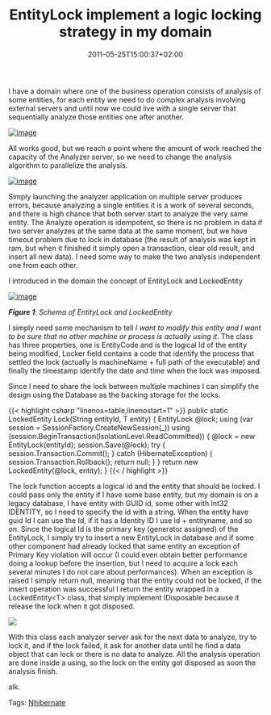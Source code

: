 ﻿---
title: "EntityLock implement a logic locking strategy in my domain"
description: ""
date: 2011-05-25T15:00:37+02:00
draft: false
tags: [Nhibernate,OOP]
categories: [Nhibernate]
---
I have a domain where one of the business operation consists of analysis of some entities, for each entity we need to do complex analysis involving external servers and until now we could live with a single server that sequentially analyze those entities one after another.

[![image](https://www.codewrecks.com/blog/wp-content/uploads/2011/05/image_thumb12.png "image")](https://www.codewrecks.com/blog/wp-content/uploads/2011/05/image12.png)

All works good, but we reach a point where the amount of work reached the capacity of the Analyzer server, so we need to change the analysis algorithm to parallelize the analysis.

[![image](https://www.codewrecks.com/blog/wp-content/uploads/2011/05/image_thumb13.png "image")](https://www.codewrecks.com/blog/wp-content/uploads/2011/05/image13.png)

Simply launching the analyzer application on multiple server produces errors, because analyzing a single entities it is a work of several seconds, and there is high chance that both server start to analyze the very same entity. The Analyze operation is idempotent, so there is no problem in data if two server analyzes at the same data at the same moment, but we have timeout problem due to lock in database (the result of analysis was kept in ram, but when it finished it simply open a transaction, clear old result, and insert all new data). I need some way to make the two analysis independent one from each other.

I introduced in the domain the concept of EntityLock and LockedEntity

[![image](https://www.codewrecks.com/blog/wp-content/uploads/2011/05/image_thumb14.png "image")](https://www.codewrecks.com/blog/wp-content/uploads/2011/05/image14.png)

 ***Figure 1***: *Schema of EntityLock and LockedEntity*

I simply need some mechanism to tell *I want to modify this entity and I want to be sure that no other machine or process is actually using it*. The class has three properties, one is EntityCode and is the logical Id of the entity being modified, Locker field contains a code that identify the process that settled the lock (actually is machineName + full path of the executable) and finally the timestamp identify the date and time when the lock was imposed.

Since I need to share the lock between multiple machines I can simplify the design using the Database as the backing storage for the locks.

{{< highlight csharp "linenos=table,linenostart=1" >}}
public static LockedEntity<T> Lock<T>(String entityId, T entity)
{
EntityLock @lock;
using (var session = SessionFactory.CreateNewSession(_))
using (session.BeginTransaction(IsolationLevel.ReadCommitted))
{
@lock = new EntityLock(entityId);
session.Save(@lock);
try
{
session.Transaction.Commit();
}
catch (HibernateException)
{
session.Transaction.Rollback();
return null;
}
}
return new LockedEntity<T>(@lock, entity);
}
{{< / highlight >}}

The lock function accepts a logical id and the entity that should be locked. I could pass only the entity if I have some base entity, but my domain is on a legacy database, I have entity with GUID id, some other with Int32 IDENTITY, so I need to specify the id with a string. When the entity have guid Id I can use the Id, if it has a Identity ID I use id + entityname, and so on. Since the logical Id is the primary key (generator assigned) of the EntityLock, I simply try to insert a new EntityLock in database and if some other component had already locked that same entity an exception of Primary Key violation will occur (I could even obtain better performance doing a lookup before the insertion, but I need to acquire a lock each several minutes I do not care about performances). When an exception is raised I simply return null, meaning that the entity could not be locked, if the insert operation was successful I return the entity wrapped in a LockedEntity&lt;T&gt; class, that simply implement IDisposable because it release the lock when it got disposed.

![](http://icons.iconseeker.com/png/fullsize/crystal-clear-actions/lock-9.png)

With this class each analyzer server ask for the next data to analyze, try to lock it, and if the lock failed, it ask for another data until he find a data object that can lock or there is no data to analyze. All the analysis operation are done inside a using, so the lock on the entity got disposed as soon the analysis finish.

alk.

Tags: [Nhibernate](http://technorati.com/tag/Nhibernate)
